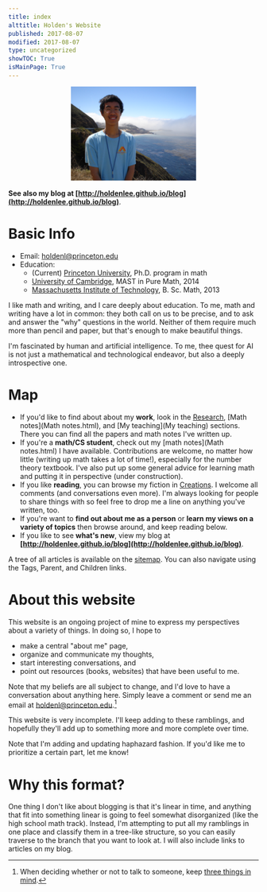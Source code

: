 ```yaml
---
title: index
alttitle: Holden's Website
published: 2017-08-07
modified: 2017-08-07
type: uncategorized
showTOC: True
isMainPage: True
---
```


<center><img src="pics/me2.JPG?dl=0" alt="web" width="50%" height="50%"></center>

**See also my blog at [http://holdenlee.github.io/blog](http://holdenlee.github.io/blog)**.

# Basic Info

* Email: [holdenl@princeton.edu](mailto:holdenl@princeton.edu)
* Education:
    * (Current) <a href="https://www.math.princeton.edu">Princeton University</a>, Ph.D. program in math 
	* <a href="http://www.cam.ac.uk/">University of Cambridge</a>, MAST in Pure Math, 2014
    * <a href="http://www.mit.edu">Massachusetts Institute of Technology</a>, B. Sc. Math, 2013

I like math and writing, and I care deeply about education. To me, math and writing have a lot in common: they both call on us to be precise, and to ask and answer the "why" questions in the world. Neither of them require much more than pencil and paper, but that's enough to make beautiful things.
	
I'm fascinated by human and artificial intelligence. To me, thee quest for AI is not just a mathematical and technological endeavor, but also a deeply introspective one.

# Map

* If you'd like to find about about my <b>work</b>, look in the [Research](Research.html), [Math notes](Math notes.html), and [My teaching](My teaching) sections. There you can find all the papers and math notes I've written up.
* If you're a <b>math/CS student</b>, check out my [math notes](Math notes.html) I have available. Contributions are welcome, no matter how little (writing up math takes a lot of time!), especially for the number theory textbook. I've also put up some general advice for learning math and putting it in perspective (under construction).
* If you like <b>reading</b>, you can browse my fiction in [Creations](Creations.html). I welcome all comments (and conversations even more). I'm always looking for people to share things with so feel free to drop me a line on anything you've written, too.
* If you're want to <b>find out about me as a person</b> or <b>learn my views on a variety of topics</b> then browse around, and keep reading below.
* If you like to see <b>what's new</b>, view my blog at **[http://holdenlee.github.io/blog](http://holdenlee.github.io/blog)**.

A tree of all articles is available on the [sitemap](sitemap.html). You can also navigate using the Tags, Parent, and Children links.

# About this website

This website is an ongoing project of mine to express my perspectives about a variety of things. In doing so, I hope to

* make a central "about me" page,
* organize and communicate my thoughts,
* start interesting conversations, and
* point out resources (books, websites) that have been useful to me.

Note that my beliefs are all subject to change, and I'd love to have a conversation about anything here.
Simply leave a comment or send me an email at [holdenl@princeton.edu](mailto:holdenl@princeton.edu).[^f1]

[^f1]: When deciding whether or not to talk to someone, keep [three things in mind](http://mitadmissions.org/blogs/entry/3-things-we-dont-remember-enough).

This website is very incomplete. I'll keep adding to these ramblings, and hopefully they'll add up to something more and more complete over time.

Note that I'm adding and updating haphazard fashion. If you'd like me to prioritize a certain part, let me know!

# Why this format?

One thing I don't like about blogging is that it's linear in time, and anything that fit into something linear is going to feel somewhat disorganized (like the high school math track). Instead, I'm attempting to put all my ramblings in one place and classify them in a tree-like structure, so you can easily traverse to the branch that you want to look at. I will also include links to articles on my blog.